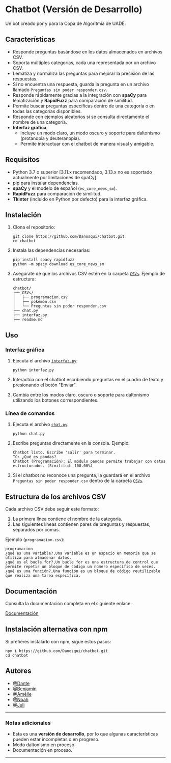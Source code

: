 # Chatbot (Versión de Desarrollo)

Un bot creado por y para la Copa de Algoritmia de UADE.

## Características

- Responde preguntas basándose en los datos almacenados en archivos CSV.
- Soporta múltiples categorías, cada una representada por un archivo CSV.
- Lematiza y normaliza las preguntas para mejorar la precisión de las respuestas.
- Si no encuentra una respuesta, guarda la pregunta en un archivo llamado `Preguntas sin poder responder.csv`.
- Responde rápidamente gracias a la integración con **spaCy** para lematización y **RapidFuzz** para comparación de similitud.
- Permite buscar preguntas específicas dentro de una categoría o en todas las categorías disponibles.
- Responde con ejemplos aleatorios si se consulta directamente el nombre de una categoría.
- **Interfaz gráfica**:
  - Incluye un modo claro, un modo oscuro y soporte para daltonismo (protanopia y deuteranopia).
  - Permite interactuar con el chatbot de manera visual y amigable.

## Requisitos

- Python 3.7 o superior [3.11.x recomendado, 3.13.x no es soportado actualmente por limitaciones de spaCy].
- pip para instalar dependencias.
- **spaCy** y el modelo de español (`es_core_news_sm`).
- **RapidFuzz** para comparación de similitud.
- **Tkinter** (incluido en Python por defecto) para la interfaz gráfica.

## Instalación

1. Clona el repositorio:
   ```
   git clone https://github.com/Danosqui/chatbot.git
   cd chatbot
   ```

2. Instala las dependencias necesarias:
   ```
   pip install spacy rapidfuzz
   python -m spacy download es_core_news_sm
   ```

3. Asegúrate de que los archivos CSV estén en la carpeta [`CSVs`](command:_github.copilot.openRelativePath?%5B%7B%22scheme%22%3A%22file%22%2C%22authority%22%3A%22%22%2C%22path%22%3A%22%2Fc%3A%2FUsers%2Fbenja%2Fchatbot%2FCSVs%22%2C%22query%22%3A%22%22%2C%22fragment%22%3A%22%22%7D%2C%22766ddea9-e17f-42ed-a1dd-0c2cded3b0de%22%5D "c:\Users\benja\chatbot\CSVs"). Ejemplo de estructura:
   ```
   chatbot/
   ├── CSVs/
   │   ├── programacion.csv
   │   ├── pokemon.csv
   │   └── Preguntas sin poder responder.csv
   ├── chat.py
   ├── interfaz.py
   ├── readme.md
   ```

## Uso

### **Interfaz gráfica**
1. Ejecuta el archivo [`interfaz.py`](command:_github.copilot.openRelativePath?%5B%7B%22scheme%22%3A%22file%22%2C%22authority%22%3A%22%22%2C%22path%22%3A%22%2Fc%3A%2FUsers%2Fbenja%2Fchatbot%2Finterfaz.py%22%2C%22query%22%3A%22%22%2C%22fragment%22%3A%22%22%7D%2C%22766ddea9-e17f-42ed-a1dd-0c2cded3b0de%22%5D "c:\Users\benja\chatbot\interfaz.py"):
   ```
   python interfaz.py
   ```

2. Interactúa con el chatbot escribiendo preguntas en el cuadro de texto y presionando el botón "Enviar".

3. Cambia entre los modos claro, oscuro o soporte para daltonismo utilizando los botones correspondientes.

### **Línea de comandos**
1. Ejecuta el archivo [`chat.py`](command:_github.copilot.openRelativePath?%5B%7B%22scheme%22%3A%22file%22%2C%22authority%22%3A%22%22%2C%22path%22%3A%22%2Fc%3A%2FUsers%2Fbenja%2Fchatbot%2Fchat.py%22%2C%22query%22%3A%22%22%2C%22fragment%22%3A%22%22%7D%2C%22766ddea9-e17f-42ed-a1dd-0c2cded3b0de%22%5D "c:\Users\benja\chatbot\chat.py"):
   ```
   python chat.py
   ```

2. Escribe preguntas directamente en la consola. Ejemplo:
   ```
   Chatbot listo. Escribe 'salir' para terminar.
   Tú: ¿Qué es pandas?
   Chatbot (Programación): El módulo pandas permite trabajar con datos estructurados. (Similitud: 100.00%)
   ```

3. Si el chatbot no reconoce una pregunta, la guardará en el archivo `Preguntas sin poder responder.csv` dentro de la carpeta [`CSVs`](command:_github.copilot.openRelativePath?%5B%7B%22scheme%22%3A%22file%22%2C%22authority%22%3A%22%22%2C%22path%22%3A%22%2Fc%3A%2FUsers%2Fbenja%2Fchatbot%2FCSVs%22%2C%22query%22%3A%22%22%2C%22fragment%22%3A%22%22%7D%2C%22766ddea9-e17f-42ed-a1dd-0c2cded3b0de%22%5D "c:\Users\benja\chatbot\CSVs").

## Estructura de los archivos CSV

Cada archivo CSV debe seguir este formato:
1. La primera línea contiene el nombre de la categoría.
2. Las siguientes líneas contienen pares de preguntas y respuestas, separados por comas.

Ejemplo (`programacion.csv`):
```
programacion
¿qué es una variable?,Una variable es un espacio en memoria que se utiliza para almacenar datos.
¿qué es el bucle for?,Un bucle for es una estructura de control que permite repetir un bloque de código un número específico de veces.
¿qué es una función?,Una función es un bloque de código reutilizable que realiza una tarea específica.
```

## Documentación

Consulta la documentación completa en el siguiente enlace:

[Documentación](about:blank)

## Instalación alternativa con npm

Si prefieres instalarlo con npm, sigue estos pasos:

```
npm i https://github.com/Danosqui/chatbot.git
cd chatbot
```

## Autores

- [@Dante](https://www.github.com/Danosqui)
- [@Benjamin](https://www.github.com/DuckyCom)
- [@Amélie](https://www.github.com/Ame005)
- [@Noah](https://www.github.com/Dexnou)
- [@Juli](https://www.github.com/)

---

### **Notas adicionales**
- Esta es una **versión de desarrollo**, por lo que algunas características pueden estar incompletas o en progreso.
- Modo daltonismo en proceso
- Documentación en proceso.

---
